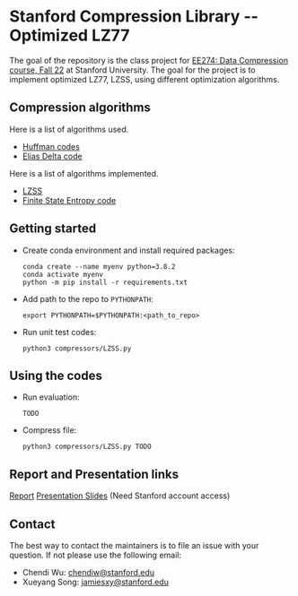 
# Stanford Compression Library -- Optimized LZ77
The goal of the repository is the class project for [EE274: Data Compression course, Fall 22](https://stanforddatacompressionclass.github.io/Fall22/) at Stanford University. The goal for the project is to implement optimized LZ77, LZSS, using different optimization algorithms.

## Compression algorithms
Here is a list of algorithms used.
- [Huffman codes](compressors/huffman_coder.py)
- [Elias Delta code](compressors/elias_delta_uint_coder.py)

Here is a list of algorithms implemented.
- [LZSS](compressors/LZSS.py)
- [Finite State Entropy code](compressors/LZSS.py)

## Getting started
- Create conda environment and install required packages:
    ```
    conda create --name myenv python=3.8.2
    conda activate myenv
    python -m pip install -r requirements.txt
    ```
- Add path to the repo to `PYTHONPATH`:
    ```
    export PYTHONPATH=$PYTHONPATH:<path_to_repo>
    ```
- Run unit test codes:
    ```
    python3 compressors/LZSS.py
    ```

## Using the codes
- Run evaluation:
    ```
    TODO
    ```
- Compress file:
    ```
    python3 compressors/LZSS.py TODO
    ```

## Report and Presentation links
[Report](https://google.com)
[Presentation Slides](https://docs.google.com/presentation/d/1IvNpNxeBvL9jRCT4w7LkT2Osie4XTMWMNh6xIjWzPNQ/edit?usp=sharing) (Need Stanford account access)

## Contact
The best way to contact the maintainers is to file an issue with your question.
If not please use the following email:
- Chendi Wu: chendiw@stanford.edu
- Xueyang Song: jamiesxy@stanford.edu
